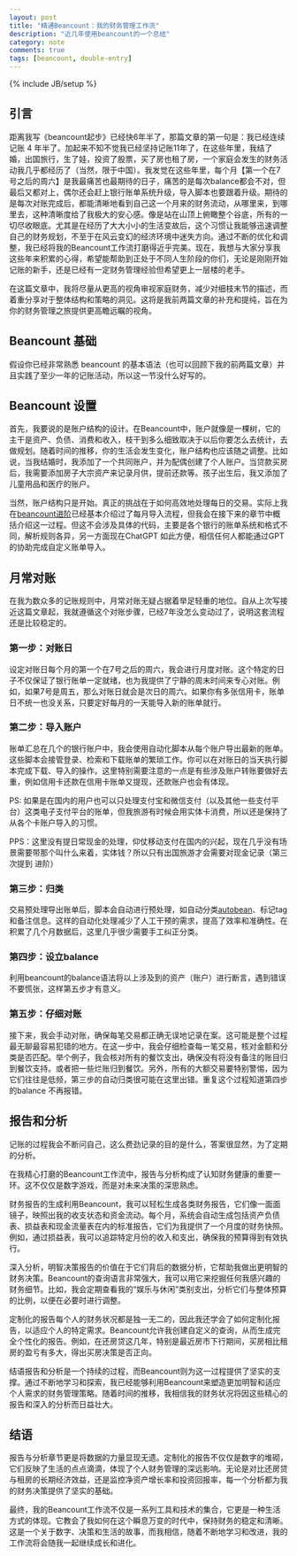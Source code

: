 ```yaml
---
layout: post
title: "精通Beancount：我的财务管理工作流"
description: "近几年使用beancount的一个总结"
category: note
comments: true
tags: [beancount, double-entry]
---
```


{% include JB/setup %}


## 引言

距离我写《beancount起步》已经快6年半了，那篇文章的第一句是：我已经连续记账 4 年半了。加起来不知不觉我已经坚持记账11年了，在这些年里，我结了婚，出国旅行，生了娃，投资了股票，买了房也租了房，一个家庭会发生的财务活动我几乎都经历了<!--more-->（当然，限于中国）。我发觉在这些年里，每个月【第一个在7号之后的周六】是我最痛苦也最期待的日子，痛苦的是每次balance都会不对，但最后又都对上，偶尔还会赶上银行账单系统升级，导入脚本也要跟着升级。期待的是每次对账完成后，都能清晰地看到自己这一个月来的财务流动，从哪里来，到哪里去，这种清晰度给了我极大的安心感。像是站在山顶上俯瞰整个谷底，所有的一切尽收眼底。尤其是在经历了大大小小的生活变故后，这个习惯让我能够迅速调整自己的财务规划，不至于在风云变幻的经济环境中迷失方向。通过不断的优化和调整，我已经将我的Beancount工作流打磨得近乎完美。现在，我想与大家分享我这些年来积累的心得，希望能帮助到正处于不同人生阶段的你们，无论是刚刚开始记账的新手，还是已经有一定财务管理经验但希望更上一层楼的老手。

在这篇文章中，我将尽量从更高的视角审视家庭财务，减少对细枝末节的描述，而着重分享对于整体结构和策略的洞见。这将是我前两篇文章的补充和提纯，旨在为你的财务管理之旅提供更高瞻远瞩的视角。

## Beancount 基础

假设你已经非常熟悉 beancount 的基本语法（也可以回顾下我的前两篇文章）并且实践了至少一年的记账活动，所以这一节没什么好写的。

## Beancount 设置

首先，我要说的是账户结构的设计。在Beancount中，账户就像是一棵树，它的主干是资产、负债、消费和收入，枝干到多么细致取决于以后你要怎么去统计，去做规划。随着时间的推移，你的生活会发生变化，账户结构也应该随之调整。比如说，当我结婚时，我添加了一个共同账户，并为配偶创建了个人账户。当贷款买房后，我需要添加房子大宗资产来记录月供，提前还款等。孩子出生后，我又添加了儿童用品和医疗的账户。

当然，账户结构只是开始。真正的挑战在于如何高效地处理每日的交易。实际上我在[beancount进阶](/2016/10/beancount-advance.html)已经基本介绍过了每月导入流程，但我会在接下来的章节中概括介绍这一过程。但这不会涉及具体的代码，主要是各个银行的账单系统和格式不同，解析规则各异，另一方面现在ChatGPT 如此方便，相信任何人都能通过GPT的协助完成自定义账单导入。

## 月常对账

在我为数众多的记账规则中，月常对账无疑占据着举足轻重的地位。自从上次写接近这篇文章起，我就遵循这个对账步骤，已经7年没怎么变动过了，说明这套流程还是比较稳定的。

### 第一步：对账日

设定对账日每个月的第一个在7号之后的周六，我会进行月度对账。这个特定的日子不仅保证了银行账单一定就绪，也为我提供了宁静的周末时间来专心对账。例如，如果7号是周五，那么对账日就会是次日的周六。如果你有多张信用卡，账单日不统一也没关系，只要定好每月的一天能导入新的账单就行。

### 第二步：导入账户

账单汇总在几个的银行账户中，我会使用自动化脚本从每个账户导出最新的账单。这些脚本会接管登录、检索和下载账单的繁琐工作。你可以在对账日的当天执行脚本完成下载、导入的操作。这里特别需要注意的一点是有些涉及账户转账要做好去重，例如信用卡还款在信用卡账单又提现，还款账户也会有体现。

PS: 如果是在国内的用户也可以只处理支付宝和微信支付（以及其他一些支付平台）这类电子支付平台的账单，但我旅游有时候会用实体卡消费，所以还是保持了从各个卡账户导入的习惯。

PPS：这里没有提日常现金的处理，仰仗移动支付在国内的兴起，现在几乎没有场景需要带那个叫什么来着，实体钱？所以只有出国旅游才会需要对现金记录（第三次提到 进阶）

### 第三步：归类

交易预处理导出账单后，脚本会自动进行预处理，如自动分类[autobean](https://github.com/SEIAROTg/autobean)、标记tag和备注信息。这样的自动化处理减少了人工干预的需求，提高了效率和准确性。在积累了几个月数据后，这里几乎很少需要手工纠正分类。

### 第四步：设立balance

利用beancount的balance语法将以上涉及到的资产（账户）进行断言，遇到错误不要慌张，这样第五步才有意义。

### 第五步：仔细对账

接下来，我会手动对账，确保每笔交易都正确无误地记录在案。这可能是整个过程最无聊最容易犯错的地方。在这一步中，我会仔细检查每一笔交易，核对金额和分类是否匹配。举个例子，我会核对所有的餐饮支出，确保没有将没有备注的账目归到餐饮支持。或者把一些烂账归到餐饮。另外，所有的大额交易要特别警惕，因为它们往往是低频，第三步的自动归类很可能在这里出错。重复这个过程知道第四步的balance 不再报错。

## 报告和分析

记账的过程我会不断问自己，这么费劲记录的目的是什么，答案很显然，为了定期的分析。

在我精心打磨的Beancount工作流中，报告与分析构成了认知财务健康的重要一环。这不仅仅是数字游戏，而是对未来决策的深思熟虑。

财务报告的生成利用Beancount，我可以轻松生成各类财务报告，它们像一面面镜子，映照出我的收支状态和资金流动。每个月，系统会自动生成包括资产负债表、损益表和现金流量表在内的标准报告，它们为我提供了一个月度的财务快照。例如，通过损益表，我可以追踪特定月份的收入和支出，确保我的预算得到有效执行。

深入分析，明智决策报告的价值在于它们背后的数据分析，它帮助我做出更明智的财务决策。Beancount的查询语言非常强大，我可以用它来挖掘任何我感兴趣的财务细节。比如，我会定期查看我的“娱乐与休闲”类别支出，分析它们与整体预算的比例，以便在必要时进行调整。

定制化的报告每个人的财务状况都是独一无二的，因此我还学会了如何定制化报告，以适应个人的特定需求。Beancount允许我创建自定义的查询，从而生成完全个性化的报告。例如，在还房贷这几年，特别是最近房市下行期间，买房相比租房的盈亏有多大，得出买房决策是否正向。

结语报告和分析是一个持续的过程，而Beancount则为这一过程提供了坚实的支撑。通过不断地学习和探索，我已经能够利用Beancount来塑造更加明智和适应个人需求的财务管理策略。随着时间的推移，我相信我的财务状况将因这些精心的报告和深入的分析而日益壮大。

## 结语

报告与分析章节更是将数据的力量显现无遗。定制化的报告不仅仅是数字的堆砌，它们反映了生活的点点滴滴，体现了个人财务管理的深远影响。无论是对比还房贷与租房的长期经济效益，还是监控净资产增长率和投资回报率，每一个分析都为我的财务决策提供了坚实的基础。

最终，我的Beancount工作流不仅是一系列工具和技术的集合，它更是一种生活方式的体现。它教会了我如何在这个瞬息万变的时代中，保持财务的稳定和清晰。这是一个关于数字、决策和生活的故事，而我相信，随着不断地学习和改进，我的工作流将会随我一起继续成长和进化。
